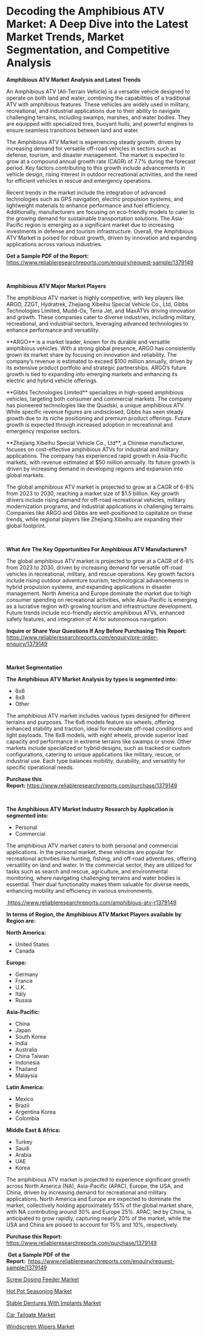 <p><h1>Decoding the Amphibious ATV Market: A Deep Dive into the Latest Market Trends, Market Segmentation, and Competitive Analysis</h1></p><p><strong>Amphibious ATV Market Analysis and Latest Trends</strong></p>
<p><p>An Amphibious ATV (All-Terrain Vehicle) is a versatile vehicle designed to operate on both land and water, combining the capabilities of a traditional ATV with amphibious features. These vehicles are widely used in military, recreational, and industrial applications due to their ability to navigate challenging terrains, including swamps, marshes, and water bodies. They are equipped with specialized tires, buoyant hulls, and powerful engines to ensure seamless transitions between land and water.</p><p>The Amphibious ATV Market is experiencing steady growth, driven by increasing demand for versatile off-road vehicles in sectors such as defense, tourism, and disaster management. The market is expected to grow at a compound annual growth rate (CAGR) of 7.7% during the forecast period. Key factors contributing to this growth include advancements in vehicle design, rising interest in outdoor recreational activities, and the need for efficient vehicles in rescue and emergency operations.</p><p>Recent trends in the market include the integration of advanced technologies such as GPS navigation, electric propulsion systems, and lightweight materials to enhance performance and fuel efficiency. Additionally, manufacturers are focusing on eco-friendly models to cater to the growing demand for sustainable transportation solutions. The Asia-Pacific region is emerging as a significant market due to increasing investments in defense and tourism infrastructure. Overall, the Amphibious ATV Market is poised for robust growth, driven by innovation and expanding applications across various industries.</p></p>
<p><strong>Get a Sample PDF of the Report:&nbsp;</strong> <a href="https://www.reliableresearchreports.com/enquiry/request-sample/1379149?utm_campaign=13&utm_medium=2&utm_source=Github&utm_content=ia&utm_term=21012025&utm_id=amphibious-atv">https://www.reliableresearchreports.com/enquiry/request-sample/1379149</a></p>
<p>&nbsp;</p>
<p><strong>Amphibious ATV Major Market Players</strong></p>
<p><p>The amphibious ATV market is highly competitive, with key players like ARGO, ZZGT, Hydratrek, Zhejiang Xibeihu Special Vehicle Co., Ltd, Gibbs Technologies Limited, Mudd-Ox, Terra Jet, and MaxATVs driving innovation and growth. These companies cater to diverse industries, including military, recreational, and industrial sectors, leveraging advanced technologies to enhance performance and versatility.</p><p>**ARGO** is a market leader, known for its durable and versatile amphibious vehicles. With a strong global presence, ARGO has consistently grown its market share by focusing on innovation and reliability. The company’s revenue is estimated to exceed $100 million annually, driven by its extensive product portfolio and strategic partnerships. ARGO’s future growth is tied to expanding into emerging markets and enhancing its electric and hybrid vehicle offerings.</p><p>**Gibbs Technologies Limited** specializes in high-speed amphibious vehicles, targeting both consumer and commercial markets. The company has pioneered technologies like the Quadski, a unique amphibious ATV. While specific revenue figures are undisclosed, Gibbs has seen steady growth due to its niche positioning and premium product offerings. Future growth is expected through increased adoption in recreational and emergency response sectors.</p><p>**Zhejiang Xibeihu Special Vehicle Co., Ltd**, a Chinese manufacturer, focuses on cost-effective amphibious ATVs for industrial and military applications. The company has experienced rapid growth in Asia-Pacific markets, with revenue estimated at $50 million annually. Its future growth is driven by increasing demand in developing regions and expansion into global markets.</p><p>The global amphibious ATV market is projected to grow at a CAGR of 6-8% from 2023 to 2030, reaching a market size of $1.5 billion. Key growth drivers include rising demand for off-road recreational vehicles, military modernization programs, and industrial applications in challenging terrains. Companies like ARGO and Gibbs are well-positioned to capitalize on these trends, while regional players like Zhejiang Xibeihu are expanding their global footprint.</p></p>
<p>&nbsp;</p>
<p><strong>What Are The Key Opportunities For Amphibious ATV Manufacturers?</strong></p>
<p><p>The global amphibious ATV market is projected to grow at a CAGR of 6-8% from 2023 to 2030, driven by increasing demand for versatile off-road vehicles in recreational, military, and rescue operations. Key growth factors include rising outdoor adventure tourism, technological advancements in hybrid propulsion systems, and expanding applications in disaster management. North America and Europe dominate the market due to high consumer spending on recreational activities, while Asia-Pacific is emerging as a lucrative region with growing tourism and infrastructure development. Future trends include eco-friendly electric amphibious ATVs, enhanced safety features, and integration of AI for autonomous navigation.</p></p>
<p><strong>Inquire or Share Your Questions If Any Before Purchasing This Report:</strong> <a href="https://www.reliableresearchreports.com/enquiry/pre-order-enquiry/1379149?utm_campaign=13&utm_medium=2&utm_source=Github&utm_content=ia&utm_term=21012025&utm_id=amphibious-atv">https://www.reliableresearchreports.com/enquiry/pre-order-enquiry/1379149</a></p>
<p>&nbsp;</p>
<p><strong>Market Segmentation</strong></p>
<p><strong>The Amphibious ATV Market Analysis by types is segmented into:</strong></p>
<p><ul><li>6x6</li><li>8x8</li><li>Other</li></ul></p>
<p><p>The amphibious ATV market includes various types designed for different terrains and purposes. The 6x6 models feature six wheels, offering enhanced stability and traction, ideal for moderate off-road conditions and light payloads. The 8x8 models, with eight wheels, provide superior load capacity and performance in extreme terrains like swamps or snow. Other markets include specialized or hybrid designs, such as tracked or custom configurations, catering to unique applications like military, rescue, or industrial use. Each type balances mobility, durability, and versatility for specific operational needs.</p></p>
<p><strong>Purchase this Report:&nbsp;</strong><a href="https://www.reliableresearchreports.com/purchase/1379149?utm_campaign=13&utm_medium=2&utm_source=Github&utm_content=ia&utm_term=21012025&utm_id=amphibious-atv">https://www.reliableresearchreports.com/purchase/1379149</a></p>
<p>&nbsp;</p>
<p><strong>The Amphibious ATV Market Industry Research by Application is segmented into:</strong></p>
<p><ul><li>Personal</li><li>Commercial</li></ul></p>
<p><p>The amphibious ATV market caters to both personal and commercial applications. In the personal market, these vehicles are popular for recreational activities like hunting, fishing, and off-road adventures, offering versatility on land and water. In the commercial sector, they are utilized for tasks such as search and rescue, agriculture, and environmental monitoring, where navigating challenging terrains and water bodies is essential. Their dual functionality makes them valuable for diverse needs, enhancing mobility and efficiency in various environments.</p></p>
<p><a href="https://www.reliableresearchreports.com/amphibious-atv-r1379149?utm_campaign=13&utm_medium=2&utm_source=Github&utm_content=ia&utm_term=21012025&utm_id=amphibious-atv">&nbsp;https://www.reliableresearchreports.com/amphibious-atv-r1379149</a></p>
<p><strong>In terms of Region, the Amphibious ATV Market Players available by Region are:</strong></p>
<p>
    <p> <strong> North America: </strong>
        <ul>
            <li>United States</li>
            <li>Canada</li>
        </ul>
        </p> 
    <p> <strong> Europe: </strong>
        <ul>
            <li>Germany</li>
            <li>France</li>
            <li>U.K.</li>
            <li>Italy</li>
            <li>Russia</li>
        </ul>
        </p> 
    <p> <strong> Asia-Pacific: </strong>
        <ul>
            <li>China</li>
            <li>Japan</li>
            <li>South Korea</li>
            <li>India</li>
            <li>Australia</li>
            <li>China Taiwan</li>
            <li>Indonesia</li>
            <li>Thailand</li>
            <li>Malaysia</li>
        </ul>
        </p> 
    <p> <strong> Latin America: </strong>
        <ul>
            <li>Mexico</li>
            <li>Brazil</li>
            <li>Argentina Korea</li>
            <li>Colombia</li>
        </ul>
        </p> 
    <p> <strong> Middle East & Africa: </strong>
        <ul>
            <li>Turkey</li>
            <li>Saudi</li>
            <li>Arabia</li>
            <li>UAE</li>
            <li>Korea</li>
        </ul>
    </p>
    </p>
<p><p>The amphibious ATV market is projected to experience significant growth across North America (NA), Asia-Pacific (APAC), Europe, the USA, and China, driven by increasing demand for recreational and military applications. North America and Europe are expected to dominate the market, collectively holding approximately 55% of the global market share, with NA contributing around 30% and Europe 25%. APAC, led by China, is anticipated to grow rapidly, capturing nearly 20% of the market, while the USA and China are poised to account for 15% and 10%, respectively.</p></p>
<p><strong>Purchase this Report: </strong><a href="https://www.reliableresearchreports.com/purchase/1379149?utm_campaign=13&utm_medium=2&utm_source=Github&utm_content=ia&utm_term=21012025&utm_id=amphibious-atv">https://www.reliableresearchreports.com/purchase/1379149</a></p>
<p>&nbsp;<strong>Get a Sample PDF of the Report:&nbsp;&nbsp;</strong><a href="https://www.reliableresearchreports.com/enquiry/request-sample/1379149?utm_campaign=13&utm_medium=2&utm_source=Github&utm_content=ia&utm_term=21012025&utm_id=amphibious-atv">https://www.reliableresearchreports.com/enquiry/request-sample/1379149</a></p>
<p><strong></strong></p>
<p><p><a href="https://www.linkedin.com/pulse/global-screw-dosing-feeder-market-trends-applications-forecast-vvdve?utm_campaign=13&utm_medium=2&utm_source=Github&utm_content=ia&utm_term=21012025&utm_id=amphibious-atv">Screw Dosing Feeder Market</a></p><p><a href="https://www.linkedin.com/pulse/hot-pot-seasoning-market-report-2025-2032-cagr-analysis-b92sf?utm_campaign=13&utm_medium=2&utm_source=Github&utm_content=ia&utm_term=21012025&utm_id=amphibious-atv">Hot Pot Seasoning Market</a></p><p><a href="https://www.linkedin.com/pulse/stable-dentures-implants-market-outlook-growth-trends-7f5cc?utm_campaign=13&utm_medium=2&utm_source=Github&utm_content=ia&utm_term=21012025&utm_id=amphibious-atv">Stable Dentures With Implants Market</a></p><p><a href="https://github.com/MariaWashington76/Market-Research-Report-List-1/blob/main/car-tailgate-market.md?utm_campaign=13&utm_medium=2&utm_source=Github&utm_content=ia&utm_term=21012025&utm_id=amphibious-atv">Car Tailgate Market</a></p><p><a href="https://github.com/MarciaRunte/Market-Research-Report-List-1/blob/main/windscreen-wipers-market.md?utm_campaign=13&utm_medium=2&utm_source=Github&utm_content=ia&utm_term=21012025&utm_id=amphibious-atv">Windscreen Wipers Market</a></p></p>